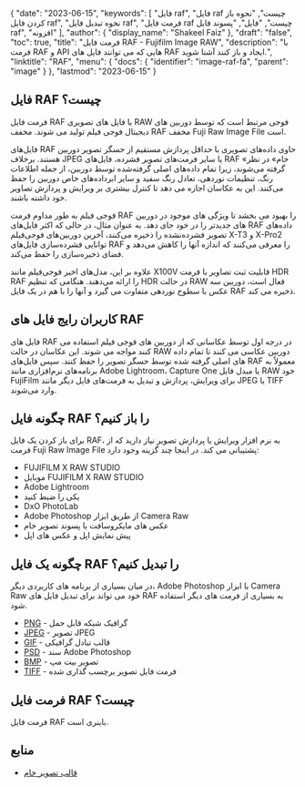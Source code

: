 {
  "date": "2023-06-15",
  "keywords": [
"فایل raf",
"فایل raf چیست",
"نحوه باز کردن فایل raf",
"نحوه تبدیل فایل raf",
"فرمت فایل raf چیست",
"فایل",
"پسوند فایل raf",
"افزونه"
],
  "author": {
    "display_name": "Shakeel Faiz"
},
  "draft": "false",
  "toc": true,
  "title": "فرمت فایل RAF - Fujifilm Image RAW",
  "description": "با فرمت RAF و API هایی که می توانند فایل های RAF ایجاد و باز کنند آشنا شوید.",
  "linktitle": "RAF",
  "menu": {
    "docs": {
      "identifier": "image-raf-fa",
      "parent": "image"
}
},
  "lastmod": "2023-06-15"
}

## فایل RAF چیست؟

فرمت فایل RAF با فایل های تصویری RAW فوجی مرتبط است که توسط دوربین های دیجیتال فوجی فیلم تولید می شوند. مخفف RAF مخفف Fuji Raw Image File است.

فایل‌های RAF حاوی داده‌های تصویری با حداقل پردازش مستقیم از حسگر تصویر دوربین هستند. برخلاف JPEG یا سایر فرمت‌های تصویر فشرده، فایل‌های RAF «خام» در نظر گرفته می‌شوند، زیرا تمام داده‌های اصلی گرفته‌شده توسط دوربین، از جمله اطلاعات رنگ، تنظیمات نوردهی، تعادل رنگ سفید و سایر ابرداده‌های خاص دوربین را حفظ می‌کنند. این به عکاسان اجازه می دهد تا کنترل بیشتری بر ویرایش و پردازش تصاویر خود داشته باشند.

فوجی فیلم به طور مداوم فرمت RAF را بهبود می بخشد تا ویژگی های موجود در دوربین های جدیدتر را در خود جای دهد. به عنوان مثال، در حالی که اکثر فایل‌های RAF داده‌های تصویر فشرده‌نشده را ذخیره می‌کنند، آخرین دوربین‌های فوجی‌فیلم X-T3 و X-Pro2 توانایی فشرده‌سازی فایل‌های RAF را معرفی می‌کنند که اندازه آنها را کاهش می‌دهد و فضای ذخیره‌سازی را حفظ می‌کند.

علاوه بر این، مدل‌های اخیر فوجی‌فیلم مانند X100V قابلیت ثبت تصاویر با فرمت HDR RAF را ارائه می‌دهند. هنگامی که تنظیم HDR در حالت RAW فعال است، دوربین سه عکس با سطوح نوردهی متفاوت می گیرد و آنها را با هم در یک فایل RAF ذخیره می کند.

## کاربران رایج فایل های RAF

فایل های RAF در درجه اول توسط عکاسانی که از دوربین های فوجی فیلم استفاده می کنند مواجه می شوند. این عکاسان در حالت RAW دوربین عکاسی می کنند تا تمام داده های اصلی گرفته شده توسط حسگر تصویر را حفظ کنند. سپس فایل‌های RAF معمولاً به برنامه‌های نرم‌افزاری مانند Adobe Lightroom، Capture One یا مبدل فایل RAW خود FujiFilm برای ویرایش، پردازش و تبدیل به فرمت‌های فایل دیگر مانند JPEG یا TIFF وارد می‌شوند.

## چگونه فایل RAF را باز کنیم؟

برای باز کردن یک فایل RAF، به نرم افزار ویرایش یا پردازش تصویر نیاز دارید که از فرمت Fuji Raw Image File پشتیبانی می کند. در اینجا چند گزینه وجود دارد:

- FUJIFILM X RAW STUDIO
- موبایل FUJIFILM X RAW STUDIO
- Adobe Lightroom
- یکی را ضبط کنید
- DxO PhotoLab
- Adobe Photoshop از طریق ابزار Camera Raw
- عکس های مایکروسافت با پسوند تصویر خام
- پیش نمایش اپل و عکس های اپل

## چگونه یک فایل RAF را تبدیل کنیم؟

در میان بسیاری از برنامه های کاربردی دیگر، Adobe Photoshop با ابزار Camera Raw خود می تواند برای تبدیل فایل های RAF به بسیاری از فرمت های دیگر استفاده شود.

- [PNG](/image/png/) - گرافیک شبکه قابل حمل
- [JPEG](/image/jpeg/) - تصویر JPEG
- [GIF](/image/gif/) - قالب تبادل گرافیکی
- [PSD](/image/psd/) - سند Adobe Photoshop
- [BMP](/image/bmp/) - تصویر بیت مپ
- [TIFF](/image/tiff/) - فرمت فایل تصویر برچسب گذاری شده

## فرمت فایل RAF چیست؟

فرمت فایل RAF باینری است.

## منابع
* [قالب تصویر خام](https://en.wikipedia.org/wiki/Raw_image_format)


